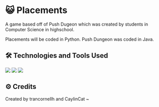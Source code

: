 # :smiley_cat: Placements
A game based off of Push Dugeon which was created by students in Computer Science in highschool.

Placements will be coded in Python. Push Dungeon was coded in Java.

## :hammer_and_wrench: Technologies and Tools Used

![](https://img.shields.io/badge/OS-Windows-<success>) ![](https://img.shields.io/badge/IDE-Visual_Studios-<success>) ![](https://img.shields.io/badge/Language-Python-<success>)

## :gear: Credits

Created by trancornellh and CaylinCat ~
